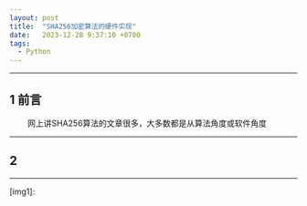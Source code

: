 ```yaml
---
layout: post
title:  "SHA256加密算法的硬件实现"
date:   2023-12-28 9:37:10 +0700
tags:
  - Python
---
```


-------

## 1 前言

&#160; &#160; &#160; &#160; 网上讲SHA256算法的文章很多，大多数都是从算法角度或软件角度

----

## 2 

----

[img1]:
